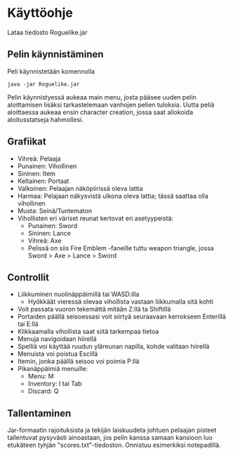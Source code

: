 # Käyttöohje

Lataa tiedosto Roguelike.jar


## Pelin käynnistäminen

Peli käynnistetään komennolla 

```
java -jar Roguelike.jar
```


Pelin käynnistyessä aukeaa main menu, josta pääsee uuden pelin aloittamisen lisäksi tarkastelemaan vanhojen pelien tuloksia. Uutta peliä aloittaessa aukeaa ensin character creation, jossa saat allokoida aloitusstatseja hahmollesi.

## Grafiikat

* Vihreä: Pelaaja
* Punainen: Vihollinen
* Sininen: Item
* Keltainen: Portaat
* Valkoinen: Pelaajan näköpiirissä oleva lattia
* Harmaa: Pelajaan näkysvistä ulkona oleva lattia; tässä saattaa olla vihollinen
* Musta: Seinä/Tuntematon
* Vihollisten eri väriset reunat kertovat eri asetyypeistä:
	* Punainen: Sword
	* Sininen: Lance
	* Vihreä: Axe
	* Pelissä on siis Fire Emblem -faneille tuttu weapon triangle, jossa Sword > Axe > Lance > Sword

## Controllit

* Liikkuminen nuolinäppäimillä tai WASD:illa
	* Hyökkäät vieressä olevaa vihollista vastaan liikkumalla sitä kohti
* Voit passata vuoron tekemättä mitään Z:llä ta Shiftillä
* Portaiden päällä seisoessasi voit siirtyä seuraavaan kerrokseen Enterillä tai E:llä
* Klikkaamalla vihollista saat siitä tarkempaa tietoa
* Menuja navigoidaan hiirellä
* Spelliä voi käyttää ruudun yläreunan napilla, kohde valitaan hiirellä
* Menuista voi poistua Escillä
* Itemin, jonka päällä seisoo voi poimia P:llä
* Pikanäppäimiä menuille:
	* Menu: M
	* Inventory: I tai Tab
	* Discard: Q

## Tallentaminen

Jar-formaatin rajoituksista ja tekijän laiskuudeta johtuen pelaajan pisteet tallentuvat pysyvästi ainoastaan, jos pelin kanssa samaan kansioon luo etukäteen tyhjän "scores.txt"-tiedoston. Onnistuu esimerkiksi notepadillä.
